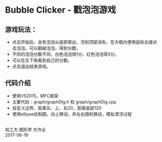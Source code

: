 ﻿# Bubble Clicker - 戳泡泡游戏

## 游戏玩法：
* 点击开始后，会有泡泡从底部冒出，浮到顶部消失。在方框内使用鼠标左键点击泡泡，可以戳破泡泡，得到分数。
* 不同的泡泡分数不同，白色泡泡得1分，红色泡泡得3分。
* 可以在左下角看到自己的分数。
* 点击退出结束游戏。

## 代码介绍
* 使用VS2015，MFC框架
* 主要代码：graph/graphDlg.h 和 graph/graphDlg.cpp
* 自定义边界，距离左、上、右20，距离底部120
* 使用ellipse绘制圆，向上移动，并左右随机移动，模拟漂浮过程

<br>
哈工大 图形学 大作业
<br>
2017-06-19